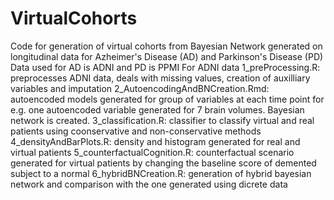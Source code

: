# VirtualCohorts
Code for generation of virtual cohorts from Bayesian Network generated on longitudinal data for Azheimer's Disease (AD) and Parkinson's Disease (PD)
Data used for AD is ADNI and PD is PPMI
For ADNI data
1_preProcessing.R: preprocesses ADNI data, deals with missing values, creation of auxilliary variables and imputation
2_AutoencodingAndBNCreation.Rmd: autoencoded models generated for group of variables at each time point for e.g. one autoencoded variable generated for 7 brain volumes. Bayesian network is created.
3_classification.R: classifier to classify virtual and real patients using coonservative and non-conservative methods
4_densityAndBarPlots.R: density and histogram generated for real and virtual patients 
5_counterfactualCognition.R: counterfactual scenario generated for virtual patients by changing the baseline score of demented subject to a normal
6_hybridBNCreation.R: generation of hybrid bayesian network and comparison with the one generated using dicrete data
